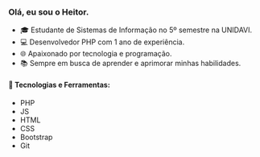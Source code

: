 ### Olá, eu sou o Heitor.

- 🎓 Estudante de Sistemas de Informação no 5º semestre na UNIDAVI.
- 💻 Desenvolvedor PHP com 1 ano de experiência.
- 🌐 Apaixonado por tecnologia e programação.
- 📚 Sempre em busca de aprender e aprimorar minhas habilidades.

#### 🚀 Tecnologias e Ferramentas:

- PHP
- JS
- HTML
- CSS
- Bootstrap
- Git


